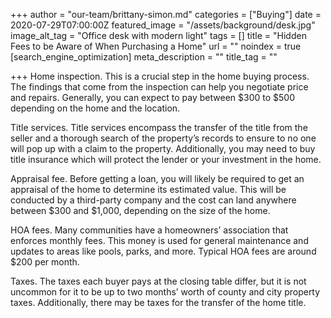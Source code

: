 +++
author = "our-team/brittany-simon.md"
categories = ["Buying"]
date = 2020-07-29T07:00:00Z
featured_image = "/assets/background/desk.jpg"
image_alt_tag = "Office desk with modern light"
tags = []
title = "Hidden Fees to be Aware of When Purchasing a Home"
url = ""
noindex = true
[search_engine_optimization]
meta_description = ""
title_tag = ""

+++
Home inspection. This is a crucial step in the home buying process. The findings that come from the inspection can help you negotiate price and repairs. Generally, you can expect to pay between $300 to $500 depending on the home and the location.

Title services. Title services encompass the transfer of the title from the seller and a thorough search of the property’s records to ensure to no one will pop up with a claim to the property. Additionally, you may need to buy title insurance which will protect the lender or your investment in the home.

Appraisal fee. Before getting a loan, you will likely be required to get an appraisal of the home to determine its estimated value. This will be conducted by a third-party company and the cost can land anywhere between $300 and $1,000, depending on the size of the home.

HOA fees. Many communities have a homeowners’ association that enforces monthly fees. This money is used for general maintenance and updates to areas like pools, parks, and more. Typical HOA fees are around $200 per month.

Taxes. The taxes each buyer pays at the closing table differ, but it is not uncommon for it to be up to two months’ worth of county and city property taxes. Additionally, there may be taxes for the transfer of the home title.